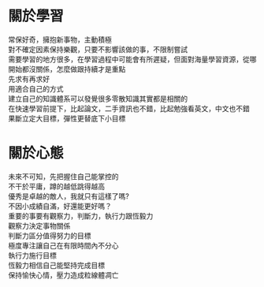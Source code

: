 # 關於學習
常保好奇，擁抱新事物，主動積極  
對不確定因素保持樂觀，只要不影響該做的事，不限制嘗試  
需要學習的地方很多，在學習過程中可能會有所遲疑，但面對海量學習資源，從哪開始都沒關係，怎麼做跟持續才是重點  
先求有再求好  
用適合自己的方式  
建立自己的知識體系可以發覺很多零散知識其實都是相關的  
在快速學習前提下，比起論文，二手資訊也不錯，比起勉強看英文，中文也不錯   
果斷立定大目標，彈性更替底下小目標   

# 關於心態  
未來不可知，先把握住自己能掌控的  
不干於平庸，蹲的越低跳得越高  
優秀是卓越的敵人，我就只有這樣了嗎?  
不因小成績自滿，好還能更好嗎？  
重要的事要有觀察力，判斷力，執行力跟恆毅力  
觀察力決定事物關係  
判斷力區分值得努力的目標  
極度專注讓自己在有限時間內不分心  
執行力施行目標  
恆毅力相信自己能堅持完成目標  
保持愉快心情，壓力造成粒線體凋亡    
